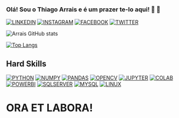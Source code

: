 ### Olá! Sou o Thiago Arrais e é um prazer te-lo aqui! 👊 🙏


[![LINKEDIN](https://img.shields.io/badge/LinkedIn-0077B5?style=for-the-badge&logo=linkedin&logoColor=white)](https://www.linkedin.com/in/thiago-arrais-51b565171/)
[![INSTAGRAM](https://img.shields.io/badge/Instagram-E4405F?style=for-the-badge&logo=instagram&logoColor=white)](https://www.instagram.com/th.arrais/)
[![FACEBOOK](https://img.shields.io/badge/Facebook-1877F2?style=for-the-badge&logo=facebook&logoColor=white)](https://www.facebook.com/thiago.arrais.777)
[![TWITTER](https://img.shields.io/badge/Twitter-1DA1F2?style=for-the-badge&logo=twitter&logoColor=white)](https://twitter.com/TgoArrais)


![Arrais GitHub stats](https://github-readme-stats.vercel.app/api?username=tgoarrais&show_icons=true&theme=merko)

[![Top Langs](https://github-readme-stats.vercel.app/api/top-langs/?username=tgoarrais&layout=compact)](https://github.com/tgoarrais/github-readme-stats)

## Hard Skills

[![PYTHON](https://img.shields.io/badge/Python-3776AB?style=for-the-badge&logo=python&logoColor=white)](https://docs.python.org/3/)
[![NUMPY](https://img.shields.io/badge/Numpy-777BB4?style=for-the-badge&logo=numpy&logoColor=white)](https://numpy.org/doc/)
[![PANDAS](https://img.shields.io/badge/Pandas-2C2D72?style=for-the-badge&logo=pandas&logoColor=white)](https://pandas.pydata.org/docs/)
[![OPENCV](https://img.shields.io/badge/OpenCV-27338e?style=for-the-badge&logo=OpenCV&logoColor=white)](https://opencv.org/)
[![JUPYTER](https://img.shields.io/badge/Jupyter-F37626.svg?&style=for-the-badge&logo=Jupyter&logoColor=white)](https://jupyter.org/documentation)
[![COLAB](https://img.shields.io/badge/Colab-F9AB00?style=for-the-badge&logo=googlecolab&color=525252)](https://colab.research.google.com/github/jakevdp/PythonDataScienceHandbook/blob/master/notebooks/01.01-Help-And-Documentation.ipynb)
[![POWERBI](https://img.shields.io/badge/PowerBI-F2C811?style=for-the-badge&logo=Power%20BI&logoColor=white)](https://docs.microsoft.com/pt-br/power-bi/)
[![SQLSERVER](https://img.shields.io/badge/Microsoft%20SQL%20Server-CC2927?style=for-the-badge&logo=microsoft%20sql%20server&logoColor=white)](https://docs.microsoft.com/pt-br/sql/sql-server/?view=sql-server-ver15)
[![MYSQL](https://img.shields.io/badge/MySQL-00000F?style=for-the-badge&logo=mysql&logoColor=white)](https://dev.mysql.com/doc/)
[![LINUX](https://img.shields.io/badge/Linux-FCC624?style=for-the-badge&logo=linux&logoColor=black)](https://www.kernel.org/doc/html/latest/)

# ORA ET LABORA!
